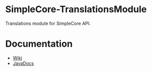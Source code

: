 # SimpleCore-TranslationsModule
Translations module for SimpleCore API.

# Documentation
* [Wiki](https://github.com/TheProgramSrc/SimpleCore-TranslationsModule/wiki)
* [JavaDocs](https://theprogramsrc.github.io/SimpleCore-TranslationsModule/)
